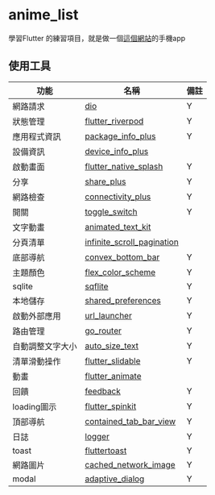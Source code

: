 # anime_list

學習Flutter 的練習項目，就是做一個[這個網站](https://acgntaiwan.github.io/Anime-List/)的手機app

## 使用工具

| 功能        | 名稱                                                                                                             | 備註 |
|-----------|----------------------------------------------------------------------------------------------------------------|----|
| 網路請求      | [dio](https://pub.dev/packages/dio 'dio')                                                                      | Y  |
| 狀態管理      | [flutter_riverpod](https://pub.dev/packages/flutter_riverpod 'flutter_riverpod')                               | Y  |
| 應用程式資訊    | [package_info_plus](https://pub.dev/packages/package_info_plus 'package_info_plus')                            | Y  |
| 設備資訊      | [device_info_plus](https://pub.dev/packages/device_info_plus 'device_info_plus')                               |    |
| 啟動畫面      | [flutter_native_splash](https://pub.dev/packages/flutter_native_splash 'flutter_native_splash')                | Y  |
| 分享        | [share_plus](https://pub.dev/packages/share_plus 'share_plus ')                                                | Y  |
| 網路檢查      | [connectivity_plus](https://pub.dev/packages/connectivity_plus 'connectivity_plus')                            | Y  |
| 開關        | [toggle_switch](https://pub.dev/packages/toggle_switch 'toggle_switch')                                        | Y  |
| 文字動畫      | [animated_text_kit](https://pub.dev/packages/animated_text_kit 'animated_text_kit')                            |    |
| 分頁清單      | [infinite_scroll_pagination](https://pub.dev/packages/infinite_scroll_pagination 'infinite_scroll_pagination') |    |
| 底部導航      | [convex_bottom_bar](https://pub.dev/packages/convex_bottom_bar 'convex_bottom_bar')                            | Y  |
| 主題顏色      | [flex_color_scheme](https://pub.dev/packages/flex_color_scheme 'flex_color_scheme')                            | Y  |
| sqlite    | [sqflite](https://pub.dev/packages/sqflite 'sqflite')                                                          | Y  |
| 本地儲存      | [shared_preferences](https://pub.dev/packages/shared_preferences 'shared_preferences')                         | Y  |
| 啟動外部應用    | [url_launcher](https://pub.dev/packages/url_launcher 'url_launcher')                                           | Y  |
| 路由管理      | [go_router](https://pub.dev/packages/go_router 'go_router')                                                    | Y  |
| 自動調整文字大小  | [auto_size_text](https://pub.dev/packages/auto_size_text 'auto_size_text')                                     | Y  |
| 清單滑動操作    | [flutter_slidable](https://pub.dev/packages/flutter_slidable 'flutter_slidable')                               | Y  |
| 動畫        | [flutter_animate](https://pub.dev/packages/flutter_animate 'flutter_animate')                                  |    |
| 回饋        | [feedback](https://pub.dev/packages/feedback 'feedback')                                                       | Y  |
| loading圖示 | [flutter_spinkit](https://pub.dev/packages/flutter_spinkit 'flutter_spinkit')                                  | Y  |
| 頂部導航      | [contained_tab_bar_view](https://pub.dev/packages/contained_tab_bar_view 'contained_tab_bar_view')             | Y  |
| 日誌        | [logger](https://pub.dev/packages/logger 'logger')                                                             | Y  |
| toast     | [fluttertoast](https://pub.dev/packages/fluttertoast 'fluttertoast')                                           | Y  |
| 網路圖片      | [cached_network_image](https://pub.dev/packages/cached_network_image 'cached_network_image')                   | Y  |
| modal     | [adaptive_dialog](https://pub.dev/packages/adaptive_dialog/install 'adaptive_dialog')                          | Y  |
